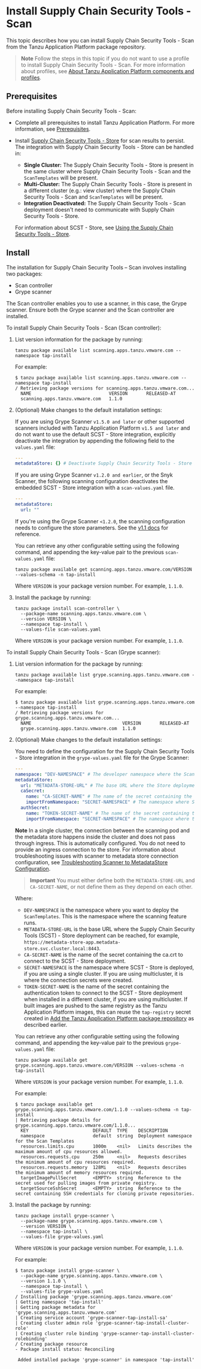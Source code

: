 # Install Supply Chain Security Tools - Scan

This topic describes how you can install Supply Chain Security Tools - Scan
from the Tanzu Application Platform package repository.

> **Note** Follow the steps in this topic if you do not want to use a profile to install Supply Chain Security Tools - Scan. For more information about profiles, see [About Tanzu Application Platform components and profiles](../about-package-profiles.hbs.md).

## <a id='scst-scan-prereqs'></a> Prerequisites

Before installing Supply Chain Security Tools - Scan:

- Complete all prerequisites to install Tanzu Application Platform. For more information, see [Prerequisites](../prerequisites.md).
- Install [Supply Chain Security Tools - Store](../scst-store/install-scst-store.md) for scan results to persist. The integration with Supply Chain Security Tools - Store can be handled in:
  - **Single Cluster:** The Supply Chain Security Tools - Store is present in the same cluster where Supply Chain Security Tools - Scan and the `ScanTemplates` will be present.
  - **Multi-Cluster:** The Supply Chain Security Tools - Store is present in a different cluster (e.g.: view cluster) where the Supply Chain Security Tools - Scan and `ScanTemplates` will be present.
  - **Integration Deactivated:** The Supply Chain Security Tools - Scan deployment doesn't need to communicate with Supply Chain Security Tools - Store. 

  For information about SCST - Store, see [Using the Supply Chain Security Tools - Store](../scst-store/overview.md).

## <a id='install-scst-scan'></a> Install

The installation for Supply Chain Security Tools – Scan involves installing two packages:

- Scan controller
- Grype scanner

The Scan controller enables you to use a scanner, in this case, the Grype scanner. Ensure both the Grype scanner and the Scan controller are installed.

To install Supply Chain Security Tools - Scan (Scan controller):

1. List version information for the package by running:

    ```console
    tanzu package available list scanning.apps.tanzu.vmware.com --namespace tap-install
    ```

     For example:

    ```console
    $ tanzu package available list scanning.apps.tanzu.vmware.com --namespace tap-install
    / Retrieving package versions for scanning.apps.tanzu.vmware.com...
      NAME                             VERSION       RELEASED-AT
      scanning.apps.tanzu.vmware.com   1.1.0
    ```

1. (Optional) Make changes to the default installation settings:

    If you are using Grype Scanner `v1.5.0 and later` or other supported scanners included with Tanzu Application Platform `v1.5 and later` and do not want to use the default SCST - Store integration, explicitly deactivate the integration by appending the following field to the `values.yaml` file:

    ```yaml
    ---
    metadataStore: {} # Deactivate Supply Chain Security Tools - Store integration
    ```

    If you are using Grype Scanner `v1.2.0 and earlier`, or the Snyk Scanner, the
    following scanning configuration deactivates the embedded SCST - Store integration with a `scan-values.yaml` file.

    ```yaml
    ---
    metadataStore:
      url: ""
    ```

    If you're using the Grype Scanner `<1.2.0`, the scanning configuration needs to configure the store parameters. See the [v1.1 docs](https://docs.vmware.com/en/VMware-Tanzu-Application-Platform/1.1/tap/GUID-scst-scan-install-scst-scan.html) for reference.


    You can retrieve any other configurable setting using the following command, and appending the key-value pair to the previous `scan-values.yaml` file:

    ```console
    tanzu package available get scanning.apps.tanzu.vmware.com/VERSION --values-schema -n tap-install
    ```

    Where `VERSION` is your package version number. For example, `1.1.0`.

2. Install the package by running:

    ```console
    tanzu package install scan-controller \
      --package-name scanning.apps.tanzu.vmware.com \
      --version VERSION \
      --namespace tap-install \
      --values-file scan-values.yaml
    ```

    Where `VERSION` is your package version number. For example, `1.1.0`.

<a id="install-grype"></a> To install Supply Chain Security Tools - Scan (Grype scanner):

1. List version information for the package by running:

    ```console
    tanzu package available list grype.scanning.apps.tanzu.vmware.com --namespace tap-install
    ```

    For example:

    ```console
    $ tanzu package available list grype.scanning.apps.tanzu.vmware.com --namespace tap-install
    / Retrieving package versions for grype.scanning.apps.tanzu.vmware.com...
      NAME                                  VERSION       RELEASED-AT
      grype.scanning.apps.tanzu.vmware.com  1.1.0
    ```

1. (Optional) Make changes to the default installation settings:

    You need to define the configuration for the Supply Chain Security Tools - Store integration in the `grype-values.yaml` file for the Grype Scanner: 

    ```yaml
    ---
    namespace: "DEV-NAMESPACE" # The developer namespace where the ScanTemplates are gonna be deployed
    metadataStore:
      url: "METADATA-STORE-URL" # The base URL where the Store deployment can be reached
      caSecret:
        name: "CA-SECRET-NAME" # The name of the secret containing the ca.crt
        importFromNamespace: "SECRET-NAMESPACE" # The namespace where Store is deployed (if single cluster) or where the connection secrets were created (if multi-cluster)
      authSecret:
        name: "TOKEN-SECRET-NAME" # The name of the secret containing the auth token to connect to Store
        importFromNamespace: "SECRET-NAMESPACE" # The namespace where the connection secrets were created (if multi-cluster)
    ```

    **Note** In a single cluster, the connection between the scanning pod and
    the metadata store happens inside the cluster and does not pass through
    ingress. This is automatically configured. You do not need to provide an
    ingress connection to the store. For information about troubleshooting
    issues with scanner to metadata store connection configuration, see
    [Troubleshooting Scanner to MetadataStore Configuration](./troubleshoot-scan.hbs.md#insight-cli-failed-to-post-scan-results-to-metadata-store-due-to-failed-certificate-verification).

    >**Important** You must either define both the `METADATA-STORE-URL` and `CA-SECRET-NAME`,
    >or not define them as they depend on each other.

    Where:

    - `DEV-NAMESPACE` is the namespace where you want to deploy the `ScanTemplates`.
    This is the namespace where the scanning feature runs.
    - `METADATA-STORE-URL` is the base URL where the Supply Chain Security Tools (SCST) - Store deployment can be reached, for example, `https://metadata-store-app.metadata-store.svc.cluster.local:8443`.
    - `CA-SECRET-NAME` is the name of the secret containing the ca.crt to connect to the SCST - Store deployment.
    - `SECRET-NAMESPACE` is the namespace where SCST - Store is deployed, if you are using a single cluster. If you are using multicluster, it is where the connection secrets were created.
    - `TOKEN-SECRET-NAME` is the name of the secret containing the authentication token to connect to the SCST - Store deployment when installed in a different cluster, if you are using multicluster.
    If built images are pushed to the same registry as the Tanzu Application Platform images,
    this can reuse the `tap-registry` secret created in
    [Add the Tanzu Application Platform package repository](../install-online/profile.hbs.md#add-tap-package-repo) as described earlier.

    You can retrieve any other configurable setting using the following command, and appending the key-value pair to the previous `grype-values.yaml` file:

    ```console
    tanzu package available get grype.scanning.apps.tanzu.vmware.com/VERSION --values-schema -n tap-install
    ```

    Where `VERSION` is your package version number. For example, `1.1.0`.

    For example:

    ```console
    $ tanzu package available get grype.scanning.apps.tanzu.vmware.com/1.1.0 --values-schema -n tap-install
    | Retrieving package details for grype.scanning.apps.tanzu.vmware.com/1.1.0...
      KEY                        DEFAULT  TYPE    DESCRIPTION
      namespace                  default  string  Deployment namespace for the Scan Templates
      resources.limits.cpu       1000m    <nil>   Limits describes the maximum amount of cpu resources allowed.
      resources.requests.cpu     250m     <nil>   Requests describes the minimum amount of cpu resources required.
      resources.requests.memory  128Mi    <nil>   Requests describes the minimum amount of memory resources required.
      targetImagePullSecret      <EMPTY>  string  Reference to the secret used for pulling images from private registry.
      targetSourceSshSecret      <EMPTY>  string  Reference to the secret containing SSH credentials for cloning private repositories.
    ```

1. Install the package by running:

    ```console
    tanzu package install grype-scanner \
      --package-name grype.scanning.apps.tanzu.vmware.com \
      --version VERSION \
      --namespace tap-install \
      --values-file grype-values.yaml
    ```

    Where `VERSION` is your package version number. For example, `1.1.0`.

    For example:

    ```console
    $ tanzu package install grype-scanner \
      --package-name grype.scanning.apps.tanzu.vmware.com \
      --version 1.1.0 \
      --namespace tap-install \
      --values-file grype-values.yaml
    / Installing package 'grype.scanning.apps.tanzu.vmware.com'
    | Getting namespace 'tap-install'
    | Getting package metadata for 'grype.scanning.apps.tanzu.vmware.com'
    | Creating service account 'grype-scanner-tap-install-sa'
    | Creating cluster admin role 'grype-scanner-tap-install-cluster-role'
    | Creating cluster role binding 'grype-scanner-tap-install-cluster-rolebinding'
    / Creating package resource
    - Package install status: Reconciling

     Added installed package 'grype-scanner' in namespace 'tap-install'
    ```
